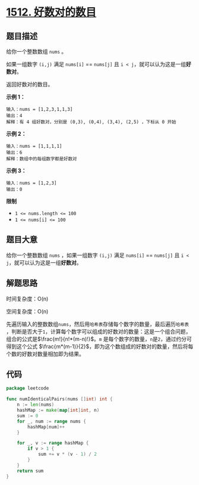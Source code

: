 # [1512. 好数对的数目](https://leetcode.cn/problems/number-of-good-pairs/)

## 题目描述

给你一个整数数组 `nums` 。

如果一组数字 `(i,j)` 满足 `nums[i]` == `nums[j]` 且 `i < j`，就可以认为这是一组**好数对**。

返回好数对的数目。

**示例 1：**

```
输入：nums = [1,2,3,1,1,3]
输出：4
解释：有 4 组好数对，分别是 (0,3), (0,4), (3,4), (2,5) ，下标从 0 开始
```

**示例 2：**

```
输入：nums = [1,1,1,1]
输出：6
解释：数组中的每组数字都是好数对
```

**示例 3：**

```
输入：nums = [1,2,3]
输出：0
```

**限制**

* `1 <= nums.length <= 100`
* `1 <= nums[i] <= 100`

## 题目大意

给你一个整数数组 `nums` ，如果一组数字 `(i,j)` 满足 `nums[i]` == `nums[j]` 且 `i < j`，就可以认为这是一组**好数对**。

## 解题思路

时间复杂度：O(n)

空间复杂度：O(n)

先遍历输入的整数数组`nums`，然后用`哈希表`存储每个数字的数量，最后遍历`哈希表`
，判断是否大于`1`，计算每个数字可以组成的好数对的数量：这是一个组合问题，组合的公式是$\frac{m!}{n!*(m-n)!}$。`m`
是每个数字的数量，`n`是`2`，通过约分可得到这个公式 $\frac{m*(m-1)}{2}$，即为这个数组成的好数对的数量，然后将每个数的好数对数量相加即为结果。

## 代码

```go
package leetcode

func numIdenticalPairs(nums []int) int {
	n := len(nums)
	hashMap := make(map[int]int, n)
	sum := 0
	for _, num := range nums {
		hashMap[num]++
	}

	for _, v := range hashMap {
		if v > 1 {
			sum += v * (v - 1) / 2
		}
	}
	return sum
}
```
